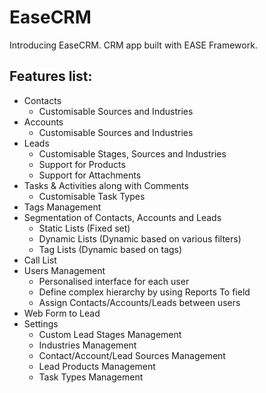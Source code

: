EaseCRM
=======

Introducing EaseCRM. CRM app built with EASE Framework.

## Features list:

+ Contacts
  * Customisable Sources and Industries
+ Accounts
  * Customisable Sources and Industries
+ Leads
  * Customisable Stages, Sources and Industries
  * Support for Products
  * Support for Attachments
+ Tasks & Activities along with Comments
  * Customisable Task Types
+ Tags Management
+ Segmentation of Contacts, Accounts and Leads
  * Static Lists (Fixed set)
  * Dynamic Lists (Dynamic based on various filters)
  * Tag Lists (Dynamic based on tags)
+ Call List
+ Users Management
  * Personalised interface for each user
  * Define complex hierarchy by using Reports To field
  * Assign Contacts/Accounts/Leads between users
+ Web Form to Lead
+ Settings
  * Custom Lead Stages Management
  * Industries Management
  * Contact/Account/Lead Sources Management
  * Lead Products Management
  * Task Types Management

